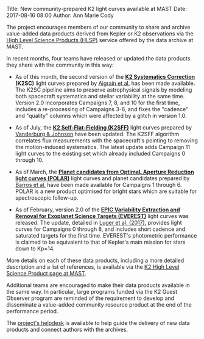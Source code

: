 Title: New community-prepared K2 light curves available at MAST
Date: 2017-08-16 08:00
Author: Ann Marie Cody

The project encourages members of our community to share and archive
value-added data products derived from Kepler or K2 observations
via the [High Level Science Products (HLSP)](https://archive.stsci.edu/k2/hlsps.html) service offered by the data archive at MAST.

In recent months, four teams have released or updated
the data products they share with the community in this way:

* As of this month, the second version of the **[K2 Systematics Correction](https://archive.stsci.edu/prepds/k2sc/) (K2SC)** light curves
prepared by [Aigrain et al.](http://adsabs.harvard.edu/abs/2016MNRAS.459.2408A)
has been made available.
The K2SC pipeline aims to preserve astrophysical signals by modeling
both spacecraft systematics and stellar variability at the same time.
Version 2.0 incorporates Campaigns 7, 8, and 10 for the first time,
includes a re-processing of Campaigns 3-6,
and fixes the "cadence" and "quality" columns which were affected by a glitch in version 1.0. 

* As of July, the **[K2 Self-Flat-Fielding (K2SFF)](https://archive.stsci.edu/prepds/k2sff/)** light curves prepared by [Vanderburg & Johnson](http://adsabs.harvard.edu/abs/2014PASP..126..948V) have been updated.
The K2SFF algorithm correlates flux measurements
with the spacecraft's pointing to removing the motion-induced systematics.
The latest update adds Campaign 11 light curves to the existing set which already included Campaigns 0 through 10.

* As of March, the **[Planet candidates from OptimaL Aperture Reduction light curves (POLAR)](https://archive.stsci.edu/prepds/polar/)** light curves and planet candidates prepared by [Barros et al.](http://adsabs.harvard.edu/abs/2016A%26A...594A.100B) have been made available for Campaigns 1 through 6.
POLAR is a new product optimised for bright stars
which are suitable for spectroscopic follow-up. 

* As of February, version 2.0 of the **[EPIC Variability Extraction and Removal for Exoplanet Science Targets (EVEREST)](https://archive.stsci.edu/prepds/everest/)** light curves was released.
The update, detailed in [Luger et al. (2017)](http://adsabs.harvard.edu/cgi-bin/bib_query?arXiv:1702.05488),
provides light curves for Campaigns 0 through 8,
and includes short cadence and saturated targets for the first time.
EVEREST's photometric performance is claimed to be equivalent to that of Kepler's main mission for stars down to Kp=14.

More details on each of these data products, including a more detailed description and a list of references, is available via the [K2 High Level Science Product page at MAST](https://archive.stsci.edu/k2/hlsps.html).

Additional teams are encouraged to make their data products available
in the same way. In particular, large programs funded via the K2 Guest Observer program are reminded of the requirement to develop and disseminate a value-added community resource product at the end of the performance period.

The [project's helpdesk](helpdesk.html) is available to help guide the delivery of new data products and connect authors with the archives.
